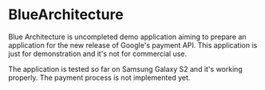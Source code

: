 # BlueArchitecture
Blue Architecture is uncompleted demo application aiming to prepare an application for the new release of Google's payment API.
This application is just for demonstration and it's not for commercial use.

The application is tested so far on Samsung Galaxy S2 and it's working properly.
The payment process is not implemented yet.
